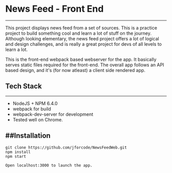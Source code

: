 # News Feed - Front End
--------------------------------

This project displays news feed from a set of sources. This is a practice project to build something cool and learn a lot of stuff on the journey. Although looking elementary, the news feed project offers a lot of logical and design challenges, and is really a great project for devs of all levels to learn a lot.

This is the front-end webpack based webserver for the app. It basically serves static files required for the front-end. The overall app follows an API based design, and it's (for now atleast) a client side rendered app.

## Tech Stack
--------------------------------

- NodeJS + NPM 6.4.0
- webpack for build
- webpack-dev-server for development
- Tested well on Chrome.

##Installation
--------------------------------

```
git clone https://github.com/jforcode/NewsFeedWeb.git
npm install
npm start

Open localhost:3000 to launch the app.
```
